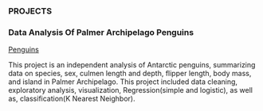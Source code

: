 ### PROJECTS

### Data Analysis Of Palmer Archipelago Penguins
[Penguins](https://github.com/Cann-Emma/R/blob/main/Penguin_Analysis.ipynb)

This project is an independent analysis of Antarctic penguins, summarizing data on species, sex, culmen length and depth, flipper length, body mass, and island in Palmer Archipelago. This project included data cleaning, exploratory analysis, visualization, Regression(simple and logistic), as well as, classification(K Nearest Neighbor).



